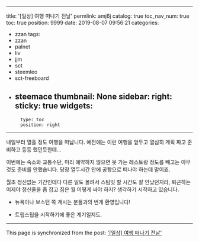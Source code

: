 
---
title: '[일상] 여행 떠나기 전날'
permlink: amj6j
catalog: true
toc_nav_num: true
toc: true
position: 9999
date: 2019-08-07 09:56:21
categories:
- zzan
tags:
- zzan
- palnet
- liv
- jjm
- sct
- steemleo
- sct-freeboard
- steemace
thumbnail: None
sidebar:
    right:
        sticky: true
widgets:
    -
        type: toc
        position: right
---


내일부터 열흘 정도 여행을 떠납니다. 예전에는 이런 여행을 앞두고 열심히 계획 짜고 준비하고 등등 했던듯한데...

이번에는 숙소와 교통수단, 미리 예약하지 않으면 못 가는 레스토랑 정도를 빼고는 아무것도 준비를 안했습니다. 당장 열두시간 안에 공항으로 떠나야 하는데 말이죠.

월초 정신없는 기간인데다 다른 일도 몰려서 스팀잇 할 시간도 잘 안났던지라, 퇴근하는 이제야 정신줄을 좀 잡고 짐은 뭘 어떻게 싸야 하지? 생각하기 시작하고 있습니다.

* 뉴욕이나 보스턴 쪽 계시는 분들과의 번개 환영입니다!

* 트립스팁을 시작하기에 좋은 계기일지도.

- - -

This page is synchronized from the post: ['[일상] 여행 떠나기 전날'](https://steemit.com/@glory7/amj6j)
